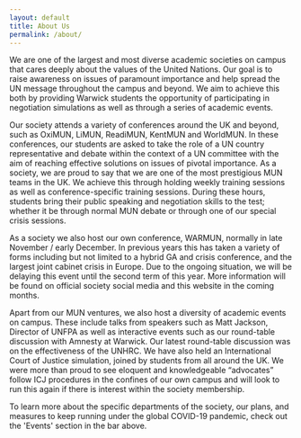 ```yaml
---
layout: default
title: About Us
permalink: /about/
---
```


We are one of the largest and most diverse academic societies on campus that cares deeply about the values of the United Nations. Our goal is to raise awareness on issues of paramount importance and help spread the UN message throughout the campus and beyond. We aim to achieve this both by providing Warwick students the opportunity of participating in negotiation simulations as well as through a series of academic events.

Our society attends a variety of conferences around the UK and beyond, such as OxiMUN, LiMUN, ReadiMUN, KentMUN and WorldMUN. In these conferences, our students are asked to take the role of a UN country representative and debate within the context of a UN committee with the aim of reaching effective solutions on issues of pivotal importance. As a society, we are proud to say that we are one of the most prestigious MUN teams in the UK. We achieve this through holding weekly training sessions as well as conference-specific training sessions. During these hours, students bring their public speaking and negotiation skills to the test; whether it be through normal MUN debate or through one of our special crisis sessions.

As a society we also host our own conference, WARMUN, normally in late November / early December. In previous years this has taken a variety of forms including but not limited to a hybrid GA and crisis conference, and the largest joint cabinet crisis in Europe. Due to the ongoing situation, we will be delaying this event until the second term of this year. More information will be found on official society social media and this website in the coming months.

Apart from our MUN ventures, we also host a diversity of academic events on campus. These include talks from speakers such as Matt Jackson, Director of UNFPA as well as interactive events such as our round-table discussion with Amnesty at Warwick. Our latest round-table discussion was on the effectiveness of the UNHRC. We have also held an International Court of Justice simulation, joined by students from all around the UK. We were more than proud to see eloquent and knowledgeable “advocates” follow ICJ procedures in the confines of our own campus and will look to run this again if there is interest within the society membership.

To learn more about the specific departments of the society, our plans, and measures to keep running under the global COVID-19 pandemic, check out the 'Events' section in the bar above.
